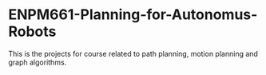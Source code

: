 # ENPM661-Planning-for-Autonomus-Robots
This is the projects for course related to path planning, motion planning and graph algorithms.
